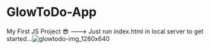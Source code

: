 # GlowToDo-App
My First JS Project 😎
---> Just run index.html in local server to get started...![glowtodo-img_1280x640](https://user-images.githubusercontent.com/74871729/179826984-11aacb8f-dfbc-40fc-8392-6d6fd5436ec2.png)
